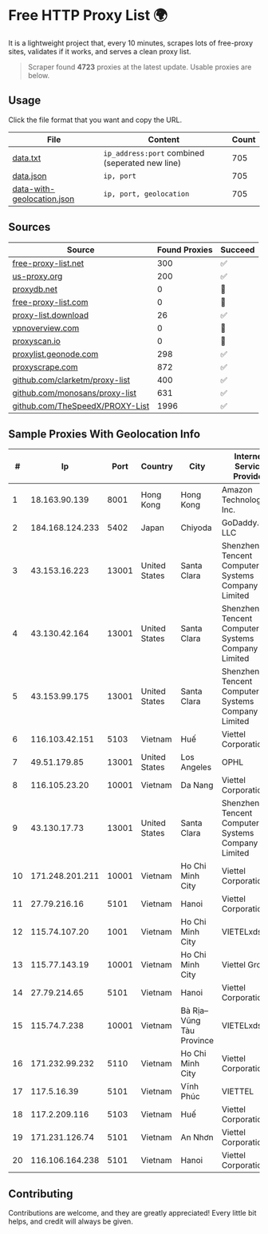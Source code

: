 
# Free HTTP Proxy List 🌍

It is a lightweight project that, every 10 minutes, scrapes lots of free-proxy sites, validates if it works, and serves a clean proxy list.


> Scraper found **4723** proxies at the latest update. Usable proxies are below.

## Usage

Click the file format that you want and copy the URL.


|File|Content|Count|
|----|-------|-----|
|[data.txt](https://raw.githubusercontent.com/themiralay/Proxy-List-World/master/data.txt)|`ip_address:port` combined (seperated new line)|705|
|[data.json](https://raw.githubusercontent.com/themiralay/Proxy-List-World/master/data.json)|`ip, port`|705|
|[data-with-geolocation.json](https://raw.githubusercontent.com/themiralay/Proxy-List-World/master/data-with-geolocation.json)|`ip, port, geolocation`|705|

## Sources

|Source|Found Proxies|Succeed|
|------|-------------|-------|
|[free-proxy-list.net](https://free-proxy-list.net)|300|✅|
|[us-proxy.org](https://www.us-proxy.org)|200|✅|
|[proxydb.net](http://proxydb.net)|0|🚫|
|[free-proxy-list.com](https://free-proxy-list.com/?page=&port=&type%5B%5D=http&type%5B%5D=https&up_time=0&search=Search)|0|🚫|
|[proxy-list.download](https://www.proxy-list.download/HTTP)|26|✅|
|[vpnoverview.com](https://vpnoverview.com/privacy/anonymous-browsing/free-proxy-servers)|0|🚫|
|[proxyscan.io](https://www.proxyscan.io)|0|🚫|
|[proxylist.geonode.com](https://proxylist.geonode.com/api/proxy-list?limit=300&page=1&sort_by=lastChecked&sort_type=desc&protocols=http,https)|298|✅|
|[proxyscrape.com](https://api.proxyscrape.com/v2/?request=displayproxies&protocol=http&timeout=10000&country=all&ssl=all&anonymity=all)|872|✅|
|[github.com/clarketm/proxy-list](https://raw.githubusercontent.com/clarketm/proxy-list/master/proxy-list-raw.txt)|400|✅|
|[github.com/monosans/proxy-list](https://raw.githubusercontent.com/monosans/proxy-list/main/proxies/http.txt)|631|✅|
|[github.com/TheSpeedX/PROXY-List](https://raw.githubusercontent.com/TheSpeedX/PROXY-List/master/http.txt)|1996|✅|


## Sample Proxies With Geolocation Info

|#|Ip|Port|Country|City|Internet Service Provider|
|-|--|----|-------|----|-------------------------|
|1|18.163.90.139|8001|Hong Kong|Hong Kong|Amazon Technologies Inc.|
|2|184.168.124.233|5402|Japan|Chiyoda|GoDaddy.com, LLC|
|3|43.153.16.223|13001|United States|Santa Clara|Shenzhen Tencent Computer Systems Company Limited|
|4|43.130.42.164|13001|United States|Santa Clara|Shenzhen Tencent Computer Systems Company Limited|
|5|43.153.99.175|13001|United States|Santa Clara|Shenzhen Tencent Computer Systems Company Limited|
|6|116.103.42.151|5103|Vietnam|Huế|Viettel Corporation|
|7|49.51.179.85|13001|United States|Los Angeles|OPHL|
|8|116.105.23.20|10001|Vietnam|Da Nang|Viettel Corporation|
|9|43.130.17.73|13001|United States|Santa Clara|Shenzhen Tencent Computer Systems Company Limited|
|10|171.248.201.211|10001|Vietnam|Ho Chi Minh City|Viettel Corporation|
|11|27.79.216.16|5101|Vietnam|Hanoi|Viettel Corporation|
|12|115.74.107.20|1001|Vietnam|Ho Chi Minh City|VIETELxdsl|
|13|115.77.143.19|10001|Vietnam|Ho Chi Minh City|Viettel Group|
|14|27.79.214.65|5101|Vietnam|Hanoi|Viettel Corporation|
|15|115.74.7.238|10001|Vietnam|Bà Rịa–Vũng Tàu Province|VIETELxdsl|
|16|171.232.99.232|5110|Vietnam|Ho Chi Minh City|Viettel Corporation|
|17|117.5.16.39|5101|Vietnam|Vĩnh Phúc|VIETTEL|
|18|117.2.209.116|5103|Vietnam|Huế|Viettel Corporation|
|19|171.231.126.74|5101|Vietnam|An Nhơn|Viettel Corporation|
|20|116.106.164.238|5101|Vietnam|Hanoi|Viettel Corporation|



## Contributing

Contributions are welcome, and they are greatly appreciated! Every
little bit helps, and credit will always be given.

